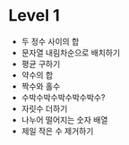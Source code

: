 # Level 1

- 두 정수 사이의 합
- 문자열 내림차순으로 배치하기
- 평균 구하기
- 약수의 합
- 짝수와 홀수
- 수박수박수박수박수박수?
- 자릿수 더하기
- 나누어 떨어지는 숫자 배열
- 제일 작은 수 제거하기
